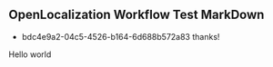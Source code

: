 ## OpenLocalization Workflow Test MarkDown
* bdc4e9a2-04c5-4526-b164-6d688b572a83 
thanks!

Hello world